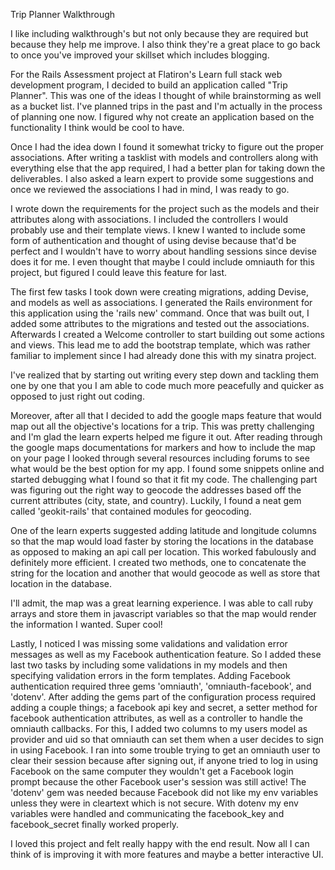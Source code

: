 Trip Planner Walkthrough

I like including walkthrough's but not only because they are required but because they help me improve. I also think they're a great place to go back to once you've improved your skillset which includes blogging.

For the Rails Assessment project at Flatiron's Learn full stack web development program, I decided to build an application called "Trip Planner". This was one of the ideas I thought of while brainstorming as well as a bucket list. I've planned trips in the past and I'm actually in the process of planning one now. I figured why not create an application based on the functionality I think would be cool to have.

Once I had the idea down I found it somewhat tricky to figure out the proper associations. After writing a tasklist with models and controllers along with everything else that the app required, I had a better plan for taking down the deliverables. I also asked a learn expert to provide some suggestions and once we reviewed the associations I had in mind, I was ready to go.

I wrote down the requirements for the project such as the models and their attributes along with associations. I included the controllers I would probably use and their template views. I knew I wanted to include some form of authentication and thought of using devise because that'd be perfect and I wouldn't have to worry about handling sessions since devise does it for me. I even thought that maybe I could include omniauth for this project, but figured I could leave this feature for last. 

The first few tasks I took down were creating migrations, adding Devise, and models as well as associations. I generated the Rails environment for this application using the 'rails new' command. Once that was built out, I added some attributes to the migrations and tested out the associations. Afterwards I created a Welcome controller to start building out some actions and views. This lead me to add the bootstrap template, which was rather familiar to implement since I had already done this with my sinatra project.

I've realized that by starting out writing every step down and tackling them one by one that you I am able to code much more peacefully and quicker as opposed to just right out coding.

Moreover, after all that I decided to add the google maps feature that would map out all the objective's locations for a trip. This was pretty challenging and I'm glad the learn experts helped me figure it out. After reading through the google maps documentations for markers and how to include the map on your page I looked through several resources including forums to see what would be the best option for my app. I found some snippets online and started debugging what I found so that it fit my code. The challenging part was figuring out the right way to geocode the addresses based off the current attributes (city, state, and country). Luckily, I found a neat gem called 'geokit-rails' that contained modules for geocoding. 

One of the learn experts suggested adding latitude and longitude columns so that the map would load faster by storing the locations in the database as opposed to making an api call per location. This worked fabulously and definitely more efficient. I created two methods, one to concatenate the string for the location and another that would geocode as well as store that location in the database.
 
I'll admit, the map was a great learning experience. I was able to call ruby arrays and store them in javascript variables so that the map would render the information I wanted. Super cool!

Lastly, I noticed I was missing some validations and validation error messages as well as my Facebook authentication feature. So I added these last two tasks by including some validations in my models and then specifying validation errors in the form templates. Adding Facebook authentication required three gems 'omniauth', 'omniauth-facebook', and 'dotenv'. After adding the gems part of the configuration process required adding a couple things; a facebook api key and secret, a setter method for facebook authentication attributes, as well as a controller to handle the omniauth callbacks. For this, I added two columns to my users model as provider and uid so that omniauth can set them when a user decides to sign in using Facebook. I ran into some trouble trying to get an omniauth user to clear their session because after signing out, if anyone tried to log in using Facebook on the same computer they wouldn't get a Facebook login prompt because the other Facebook user's session was still active! The 'dotenv' gem was needed because Facebook did not like my env variables unless they were in cleartext which is not secure. With dotenv my env variables were handled and communicating the facebook_key and facebook_secret finally worked properly.

I loved this project and felt really happy with the end result. Now all I can think of is improving it with more features and maybe a better interactive UI.


